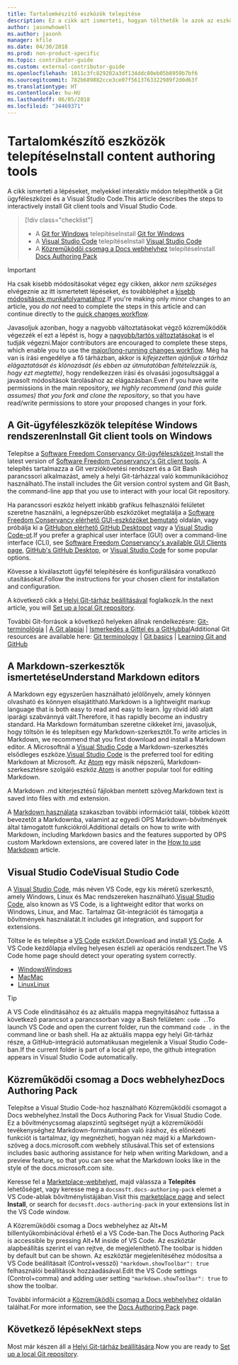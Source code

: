 ```yaml
---
title: Tartalomkészítő eszközök telepítése
description: Ez a cikk azt ismerteti, hogyan tölthetők le azok az eszközök, amelyek a Git használatához és a Markdown-fájlok szerkesztéséhez szükségesek.
author: jasonwhowell
ms.author: jasonh
manager: kfile
ms.date: 04/30/2018
ms.prod: non-product-specific
ms.topic: contributor-guide
ms.custom: external-contributor-guide
ms.openlocfilehash: 1011c3fc829202a3df134ddc80eb05b8959b7bf6
ms.sourcegitcommit: 782b689882cce3ce07f5613763322989f2d0d63f
ms.translationtype: HT
ms.contentlocale: hu-HU
ms.lasthandoff: 06/05/2018
ms.locfileid: "34469371"
---
```

# <a name="install-content-authoring-tools"></a><span data-ttu-id="11030-103">Tartalomkészítő eszközök telepítése</span><span class="sxs-lookup"><span data-stu-id="11030-103">Install content authoring tools</span></span>

<span data-ttu-id="11030-104">A cikk ismerteti a lépéseket, melyekkel interaktív módon telepíthetők a Git ügyféleszközei és a Visual Studio Code.</span><span class="sxs-lookup"><span data-stu-id="11030-104">This article describes the steps to interactively install Git client tools and Visual Studio Code.</span></span>
> [!div class="checklist"]
> * <span data-ttu-id="11030-105">A [Git for Windows](https://git-scm.com/download/win) telepítése</span><span class="sxs-lookup"><span data-stu-id="11030-105">Install [Git for Windows](https://git-scm.com/download/win)</span></span>
> * <span data-ttu-id="11030-106">A [Visual Studio Code](https://code.visualstudio.com/) telepítése</span><span class="sxs-lookup"><span data-stu-id="11030-106">Install [Visual Studio Code](https://code.visualstudio.com/)</span></span>
> * <span data-ttu-id="11030-107">A [Közreműködői csomag a Docs webhelyhez](https://marketplace.visualstudio.com/items?itemName=docsmsft.docs-authoring-pack) telepítése</span><span class="sxs-lookup"><span data-stu-id="11030-107">Install [Docs Authoring Pack](https://marketplace.visualstudio.com/items?itemName=docsmsft.docs-authoring-pack)</span></span>

>[!IMPORTANT]
> <span data-ttu-id="11030-108">Ha csak kisebb módosításokat végez egy cikken, akkor *nem szükséges* elvégeznie az itt ismertetett lépéseket, és továbbléphet a [kisebb módosítások munkafolyamatához](index.md#quick-edits-to-existing-documents).</span><span class="sxs-lookup"><span data-stu-id="11030-108">If you're making only minor changes to an article, you *do not* need to complete the steps in this article and can continue directly to the [quick changes workflow](index.md#quick-edits-to-existing-documents).</span></span>
>
> <span data-ttu-id="11030-109">Javasoljuk azonban, hogy a nagyobb változtatásokat végző közreműködők végezzék el ezt a lépést is, hogy a [nagyobb/tartós változtatásokat](how-to-write-workflows-major.md) is el tudják végezni.</span><span class="sxs-lookup"><span data-stu-id="11030-109">Major contributors are encouraged to complete these steps, which enable you to use the [major/long-running changes workflow](how-to-write-workflows-major.md).</span></span> <span data-ttu-id="11030-110">Még ha van is írási engedélye a fő tárházban, akkor is *kifejezetten ajánljuk a tárház elágaztatását és klónozását (és ebben az útmutatóban feltételezzük is, hogy ezt megtette)*, hogy rendelkezzen írási és olvasási jogosultsággal a javasolt módosítások tárolásához az elágazásban.</span><span class="sxs-lookup"><span data-stu-id="11030-110">Even if you have write permissions in the main repository, *we highly recommend (and this guide assumes) that you fork and clone the repository*, so that you have read/write permissions to store your proposed changes in your fork.</span></span>

## <a name="install-git-client-tools-on-windows"></a><span data-ttu-id="11030-111">A Git-ügyféleszközök telepítése Windows rendszeren</span><span class="sxs-lookup"><span data-stu-id="11030-111">Install Git client tools on Windows</span></span>

 <span data-ttu-id="11030-112">Telepítse a [Software Freedom Conservancy Git-ügyféleszközeit](https://git-scm.com/download/).</span><span class="sxs-lookup"><span data-stu-id="11030-112">Install the latest version of [Software Freedom Conservancy's Git client tools](https://git-scm.com/download/).</span></span> <span data-ttu-id="11030-113">A telepítés tartalmazza a Git verziókövetési rendszert és a Git Bash parancssori alkalmazást, amely a helyi Git-tárházzal való kommunikációhoz használható.</span><span class="sxs-lookup"><span data-stu-id="11030-113">The install includes the Git version control system and Git Bash, the command-line app that you use to interact with your local Git repository.</span></span>

<span data-ttu-id="11030-114">Ha parancssori eszköz helyett inkább grafikus felhasználói felületet szeretne használni, a legnépszerűbb eszközöket megtalálja a [Software Freedom Conservancy elérhető GUI-eszközöket bemutató](https://git-scm.com/downloads/guis) oldalán, vagy próbálja ki a [GitHubon elérhető GitHub Desktopot](https://desktop.github.com/) vagy a [Visual Studio Code-ot](https://www.visualstudio.com/products/code-vs.aspx).</span><span class="sxs-lookup"><span data-stu-id="11030-114">If you prefer a graphical user interface (GUI) over a command-line interface (CLI), see [Software Freedom Conservancy's available GUI Clients page](https://git-scm.com/downloads/guis), [GitHub's GitHub Desktop](https://desktop.github.com/), or [Visual Studio Code](https://www.visualstudio.com/products/code-vs.aspx) for some popular options.</span></span>

<span data-ttu-id="11030-115">Kövesse a kiválasztott ügyfél telepítésére és konfigurálására vonatkozó utasításokat.</span><span class="sxs-lookup"><span data-stu-id="11030-115">Follow the instructions for your chosen client for installation and configuration.</span></span>

<span data-ttu-id="11030-116">A következő cikk a [Helyi Git-tárház beállításával](get-started-setup-local.md) foglalkozik.</span><span class="sxs-lookup"><span data-stu-id="11030-116">In the next article, you will [Set up a local Git repository](get-started-setup-local.md).</span></span>

   <span data-ttu-id="11030-117">További Git-források a következő helyeken állnak rendelkezésre: [Git-terminológia](https://help.github.com/articles/github-glossary) | [A Git alapjai](https://git-scm.com/book/en/v2/Getting-Started-Git-Basics) | [Ismerkedés a Gittel és a GitHubbal](https://help.github.com/articles/good-resources-for-learning-git-and-github/)</span><span class="sxs-lookup"><span data-stu-id="11030-117">Additional Git resources are available here: [Git terminology](https://help.github.com/articles/github-glossary) | [Git basics](https://git-scm.com/book/en/v2/Getting-Started-Git-Basics) | [Learning Git and GitHub](https://help.github.com/articles/good-resources-for-learning-git-and-github/)</span></span>

## <a name="understand-markdown-editors"></a><span data-ttu-id="11030-118">A Markdown-szerkesztők ismertetése</span><span class="sxs-lookup"><span data-stu-id="11030-118">Understand Markdown editors</span></span>

<span data-ttu-id="11030-119">A Markdown egy egyszerűen használható jelölőnyelv, amely könnyen olvasható és könnyen elsajátítható.</span><span class="sxs-lookup"><span data-stu-id="11030-119">Markdown is a lightweight markup language that is both easy to read and easy to learn.</span></span> <span data-ttu-id="11030-120">Így rövid idő alatt iparági szabvánnyá vált.</span><span class="sxs-lookup"><span data-stu-id="11030-120">Therefore, it has rapidly become an industry standard.</span></span> <span data-ttu-id="11030-121">Ha Markdown formátumban szeretne cikkeket írni, javasoljuk, hogy töltsön le és telepítsen egy Markdown-szerkesztőt.</span><span class="sxs-lookup"><span data-stu-id="11030-121">To write articles in Markdown, we recommend that you first download and install a Markdown editor.</span></span>  <span data-ttu-id="11030-122">A Microsoftnál a [Visual Studio Code](https://code.visualstudio.com/) a Markdown-szerkesztés elsődleges eszköze.</span><span class="sxs-lookup"><span data-stu-id="11030-122">[Visual Studio Code](https://code.visualstudio.com/) is the preferred tool for editing Markdown at Microsoft.</span></span> <span data-ttu-id="11030-123">Az [Atom](https://atom.io) egy másik népszerű, Markdown-szerkesztésre szolgáló eszköz.</span><span class="sxs-lookup"><span data-stu-id="11030-123">[Atom](https://atom.io) is another popular tool for editing Markdown.</span></span>

<span data-ttu-id="11030-124">A Markdown .md kiterjesztésű fájlokban mentett szöveg.</span><span class="sxs-lookup"><span data-stu-id="11030-124">Markdown text is saved into files with .md extension.</span></span>

<span data-ttu-id="11030-125">A [Markdown használata](how-to-write-use-markdown.md) szakaszban további információt talál, többek között bevezetőt a Markdownba, valamint az egyedi OPS Markdown-bővítmények által támogatott funkciókról.</span><span class="sxs-lookup"><span data-stu-id="11030-125">Additional details on how to write with Markdown, including Markdown basics and the features supported by OPS custom Markdown extensions, are covered later in the [How to use Markdown](how-to-write-use-markdown.md) article.</span></span>

## <a name="visual-studio-code"></a><span data-ttu-id="11030-126">Visual Studio Code</span><span class="sxs-lookup"><span data-stu-id="11030-126">Visual Studio Code</span></span>

<span data-ttu-id="11030-127">A [Visual Studio Code](https://code.visualstudio.com/), más néven VS Code, egy kis méretű szerkesztő, amely Windows, Linux és Mac rendszereken használható.</span><span class="sxs-lookup"><span data-stu-id="11030-127">[Visual Studio Code](https://code.visualstudio.com/), also known as VS Code, is a lightweight editor that works on Windows, Linux, and Mac.</span></span> <span data-ttu-id="11030-128">Tartalmaz Git-integrációt és támogatja a bővítmények használatát.</span><span class="sxs-lookup"><span data-stu-id="11030-128">It includes git integration, and support for extensions.</span></span>

<span data-ttu-id="11030-129">Töltse le és telepítse a [VS Code](https://code.visualstudio.com/) eszközt.</span><span class="sxs-lookup"><span data-stu-id="11030-129">Download and install [VS Code](https://code.visualstudio.com/).</span></span> <span data-ttu-id="11030-130">A VS Code kezdőlapja elvileg helyesen észleli az operációs rendszert.</span><span class="sxs-lookup"><span data-stu-id="11030-130">The VS Code home page should detect your operating system correctly.</span></span>

- [<span data-ttu-id="11030-131">Windows</span><span class="sxs-lookup"><span data-stu-id="11030-131">Windows</span></span>](https://code.visualstudio.com/docs/setup/windows)
- [<span data-ttu-id="11030-132">Mac</span><span class="sxs-lookup"><span data-stu-id="11030-132">Mac</span></span>](https://code.visualstudio.com/docs/setup/mac)
- [<span data-ttu-id="11030-133">Linux</span><span class="sxs-lookup"><span data-stu-id="11030-133">Linux</span></span>](https://code.visualstudio.com/docs/setup/linux)

> [!TIP]
> <span data-ttu-id="11030-134">A VS Code elindításához és az aktuális mappa megnyitásához futtassa a következő parancsot a parancssorban vagy a Bash felületen: `code .`.</span><span class="sxs-lookup"><span data-stu-id="11030-134">To launch VS Code and open the current folder, run the command `code .` in the command line or bash shell.</span></span> <span data-ttu-id="11030-135">Ha az aktuális mappa egy helyi Git-tárház része, a GitHub-integráció automatikusan megjelenik a Visual Studio Code-ban.</span><span class="sxs-lookup"><span data-stu-id="11030-135">If the current folder is part of a local git repo, the github integration appears in Visual Studio Code automatically.</span></span>

## <a name="docs-authoring-pack"></a><span data-ttu-id="11030-136">Közreműködői csomag a Docs webhelyhez</span><span class="sxs-lookup"><span data-stu-id="11030-136">Docs Authoring Pack</span></span>
<span data-ttu-id="11030-137">Telepítse a Visual Studio Code-hoz használható Közreműködői csomagot a Docs webhelyhez.</span><span class="sxs-lookup"><span data-stu-id="11030-137">Install the Docs Authoring Pack for Visual Studio Code.</span></span> <span data-ttu-id="11030-138">Ez a bővítménycsomag alapszintű segítséget nyújt a közreműködői tevékenységhez Markdown-formátumban való íráshoz, és előnézeti funkciót is tartalmaz, így megnézheti, hogyan néz majd ki a Markdown-szöveg a docs.microsoft.com webhely stílusával.</span><span class="sxs-lookup"><span data-stu-id="11030-138">This set of extensions includes basic authoring assistance for help when writing Markdown, and a preview feature, so that you can see what the Markdown looks like in the style of the docs.microsoft.com site.</span></span>

   <span data-ttu-id="11030-139">Keresse fel a [Marketplace-webhelyet](https://marketplace.visualstudio.com/items?itemName=docsmsft.docs-authoring-pack), majd válassza a **Telepítés** lehetőséget, vagy keresse meg a `docsmsft.docs-authoring-pack` elemet a VS Code-ablak bővítménylistájában.</span><span class="sxs-lookup"><span data-stu-id="11030-139">Visit this [marketplace page](https://marketplace.visualstudio.com/items?itemName=docsmsft.docs-authoring-pack) and select **Install**, or search for `docsmsft.docs-authoring-pack` in your extensions list in the VS Code window.</span></span> 

   <span data-ttu-id="11030-140">A Közreműködői csomag a Docs webhelyhez az Alt+M billentyűkombinációval érhető el a VS Code-ban.</span><span class="sxs-lookup"><span data-stu-id="11030-140">The Docs Authoring Pack is accessible by pressing Alt+M inside of VS Code.</span></span> <span data-ttu-id="11030-141">Az eszköztár alapbeállítás szerint el van rejtve, de megjeleníthető.</span><span class="sxs-lookup"><span data-stu-id="11030-141">The toolbar is hidden by default but can be shown.</span></span> <span data-ttu-id="11030-142">Az eszköztár megjelenítéséhez módosítsa a VS Code beállításait (Control+vessző) `"markdown.showToolbar": true` felhasználói beállítások hozzáadásával.</span><span class="sxs-lookup"><span data-stu-id="11030-142">Edit the VS Code settings (Control+comma) and adding user setting `"markdown.showToolbar": true` to show the toolbar.</span></span>

   <span data-ttu-id="11030-143">További információt a [Közreműködői csomag a Docs webhelyhez](how-to-write-docs-auth-pack.md) oldalán találhat.</span><span class="sxs-lookup"><span data-stu-id="11030-143">For more information, see the [Docs Authoring Pack](how-to-write-docs-auth-pack.md) page.</span></span>


## <a name="next-steps"></a><span data-ttu-id="11030-144">Következő lépések</span><span class="sxs-lookup"><span data-stu-id="11030-144">Next steps</span></span>

<span data-ttu-id="11030-145">Most már készen áll a [Helyi Git-tárház beállítására](get-started-setup-local.md).</span><span class="sxs-lookup"><span data-stu-id="11030-145">Now you are ready to [Set up a local Git repository](get-started-setup-local.md).</span></span>
